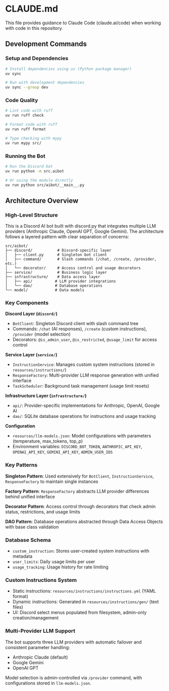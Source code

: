 # CLAUDE.md

This file provides guidance to Claude Code (claude.ai/code) when working with code in this repository.

## Development Commands

### Setup and Dependencies
```bash
# Install dependencies using uv (Python package manager)
uv sync

# Run with development dependencies
uv sync --group dev
```

### Code Quality
```bash
# Lint code with ruff
uv run ruff check

# Format code with ruff
uv run ruff format

# Type checking with mypy
uv run mypy src/
```

### Running the Bot
```bash
# Run the Discord bot
uv run python -m src.aibot

# Or using the module directly
uv run python src/aibot/__main__.py
```

## Architecture Overview

### High-Level Structure
This is a Discord AI bot built with discord.py that integrates multiple LLM providers (Anthropic Claude, OpenAI GPT, Google Gemini). The architecture follows a layered pattern with clear separation of concerns:

```
src/aibot/
├── discord/           # Discord-specific layer
│   ├── client.py      # Singleton bot client
│   ├── command/       # Slash commands (/chat, /create, /provider, etc.)
│   └── decorator/     # Access control and usage decorators
├── service/           # Business logic layer  
├── infrastructure/    # Data access layer
│   ├── api/          # LLM provider integrations
│   └── dao/          # Database operations
└── model/            # Data models
```

### Key Components

**Discord Layer (`discord/`)**
- `BotClient`: Singleton Discord client with slash command tree
- Commands: `/chat` (AI responses), `/create` (custom instructions), `/provider` (model selection)
- Decorators: `@is_admin_user`, `@is_restricted`, `@usage_limit` for access control

**Service Layer (`service/`)**
- `InstructionService`: Manages custom system instructions (stored in `resources/instructions/`)
- `ResponseFactory`: Multi-provider LLM response generation with unified interface
- `TaskScheduler`: Background task management (usage limit resets)

**Infrastructure Layer (`infrastructure/`)**
- `api/`: Provider-specific implementations for Anthropic, OpenAI, Google AI
- `dao/`: SQLite database operations for instructions and usage tracking

**Configuration**
- `resources/llm-models.json`: Model configurations with parameters (temperature, max_tokens, top_p)
- Environment variables: `DISCORD_BOT_TOKEN`, `ANTHROPIC_API_KEY`, `OPENAI_API_KEY`, `GEMINI_API_KEY`, `ADMIN_USER_IDS`

### Key Patterns

**Singleton Pattern**: Used extensively for `BotClient`, `InstructionService`, `ResponseFactory` to maintain single instances

**Factory Pattern**: `ResponseFactory` abstracts LLM provider differences behind unified interface

**Decorator Pattern**: Access control through decorators that check admin status, restrictions, and usage limits

**DAO Pattern**: Database operations abstracted through Data Access Objects with base class validation

### Database Schema
- `custom_instruction`: Stores user-created system instructions with metadata
- `user_limits`: Daily usage limits per user
- `usage_tracking`: Usage history for rate limiting

### Custom Instructions System
- Static instructions: `resources/instructions/instructions.yml` (YAML format)
- Dynamic instructions: Generated in `resources/instructions/gen/` (text files)
- UI: Discord select menus populated from filesystem, admin-only creation/management

### Multi-Provider LLM Support
The bot supports three LLM providers with automatic failover and consistent parameter handling:
- Anthropic Claude (default)
- Google Gemini  
- OpenAI GPT

Model selection is admin-controlled via `/provider` command, with configurations stored in `llm-models.json`.